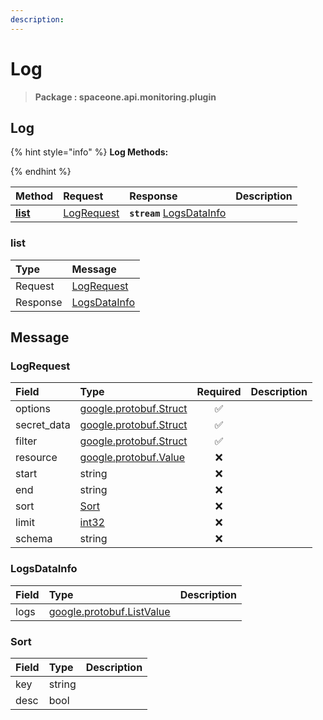 ```yaml
---
description:  
---
```

# Log

>  **Package : spaceone.api.monitoring.plugin**

## Log

{% hint style="info" %}
**Log Methods:**

{%  endhint %}


| Method | Request | Response | Description |
| :--- | :--- | :--- | :--- |
| [**list**](log.md#list)|   [LogRequest](log.md#logrequest) | **`stream`**   [LogsDataInfo](log.md#logsdatainfo) |  | 
 

 
### list


| Type | Message |
| :--- | :--- |
| Request | [LogRequest](log.md#logrequest) |
| Response |  [LogsDataInfo](log.md#logsdatainfo)  |


## 

## Message

### LogRequest
| Field | Type | Required | Description |
| :--- | :--- | :---: | :--- |
| options |[google.protobuf.Struct](https://github.com/protocolbuffers/protobuf/blob/master/src/google/protobuf/struct.proto)|✅| |
| secret_data |[google.protobuf.Struct](https://github.com/protocolbuffers/protobuf/blob/master/src/google/protobuf/struct.proto)|✅| |
| filter |[google.protobuf.Struct](https://github.com/protocolbuffers/protobuf/blob/master/src/google/protobuf/struct.proto)|✅| |
| resource |[google.protobuf.Value](https://developers.google.com/protocol-buffers/docs/reference/overview)|❌| |
| start |string|❌| |
| end |string|❌| |
| sort |[Sort](log.md#sort)|❌| |
| limit |[int32](https://github.com/protocolbuffers/protobuf/blob/master/src/google/protobuf/type.proto)|❌| |
| schema |string|❌| |

### LogsDataInfo
| Field | Type |  Description |
| :--- | :--- | :--- |
| logs |[google.protobuf.ListValue](https://developers.google.com/protocol-buffers/docs/reference/overview) | |

### Sort
| Field | Type |  Description |
| :--- | :--- | :--- |
| key |string | |
| desc |bool | |

